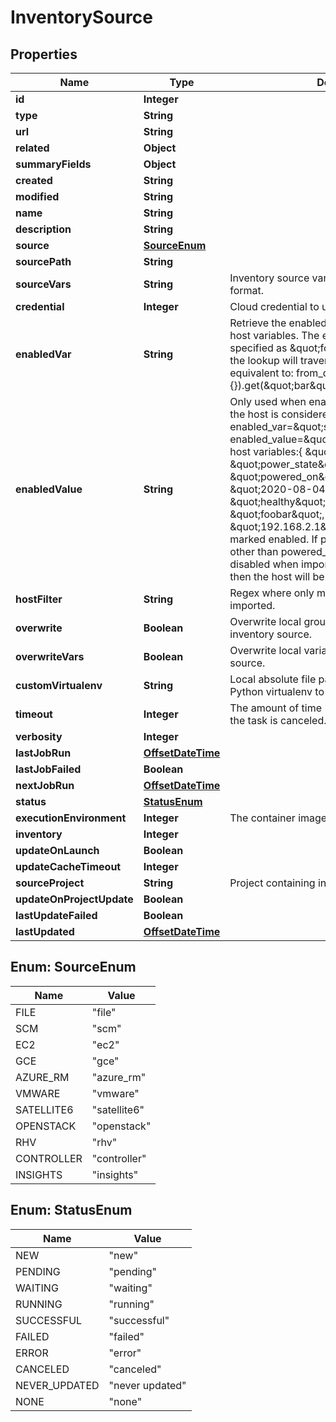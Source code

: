 # InventorySource

## Properties
Name | Type | Description | Notes
------------ | ------------- | ------------- | -------------
**id** | **Integer** |  |  [optional]
**type** | **String** |  |  [optional]
**url** | **String** |  |  [optional]
**related** | **Object** |  |  [optional]
**summaryFields** | **Object** |  |  [optional]
**created** | **String** |  |  [optional]
**modified** | **String** |  |  [optional]
**name** | **String** |  | 
**description** | **String** |  |  [optional]
**source** | [**SourceEnum**](#SourceEnum) |  |  [optional]
**sourcePath** | **String** |  |  [optional]
**sourceVars** | **String** | Inventory source variables in YAML or JSON format. |  [optional]
**credential** | **Integer** | Cloud credential to use for inventory updates. |  [optional]
**enabledVar** | **String** | Retrieve the enabled state from the given dict of host variables. The enabled variable may be specified as \&quot;foo.bar\&quot;, in which case the lookup will traverse into nested dicts, equivalent to: from_dict.get(\&quot;foo\&quot;, {}).get(\&quot;bar\&quot;, default) |  [optional]
**enabledValue** | **String** | Only used when enabled_var is set. Value when the host is considered enabled. For example if enabled_var&#x3D;\&quot;status.power_state\&quot;and enabled_value&#x3D;\&quot;powered_on\&quot; with host variables:{   \&quot;status\&quot;: {     \&quot;power_state\&quot;: \&quot;powered_on\&quot;,     \&quot;created\&quot;: \&quot;2020-08-04T18:13:04+00:00\&quot;,     \&quot;healthy\&quot;: true    },    \&quot;name\&quot;: \&quot;foobar\&quot;,    \&quot;ip_address\&quot;: \&quot;192.168.2.1\&quot;}The host would be marked enabled. If power_state where any value other than powered_on then the host would be disabled when imported. If the key is not found then the host will be enabled |  [optional]
**hostFilter** | **String** | Regex where only matching hosts will be imported. |  [optional]
**overwrite** | **Boolean** | Overwrite local groups and hosts from remote inventory source. |  [optional]
**overwriteVars** | **Boolean** | Overwrite local variables from remote inventory source. |  [optional]
**customVirtualenv** | **String** | Local absolute file path containing a custom Python virtualenv to use |  [optional]
**timeout** | **Integer** | The amount of time (in seconds) to run before the task is canceled. |  [optional]
**verbosity** | **Integer** |  |  [optional]
**lastJobRun** | [**OffsetDateTime**](OffsetDateTime.md) |  |  [optional]
**lastJobFailed** | **Boolean** |  |  [optional]
**nextJobRun** | [**OffsetDateTime**](OffsetDateTime.md) |  |  [optional]
**status** | [**StatusEnum**](#StatusEnum) |  |  [optional]
**executionEnvironment** | **Integer** | The container image to be used for execution. |  [optional]
**inventory** | **Integer** |  | 
**updateOnLaunch** | **Boolean** |  |  [optional]
**updateCacheTimeout** | **Integer** |  |  [optional]
**sourceProject** | **String** | Project containing inventory file used as source. |  [optional]
**updateOnProjectUpdate** | **Boolean** |  |  [optional]
**lastUpdateFailed** | **Boolean** |  |  [optional]
**lastUpdated** | [**OffsetDateTime**](OffsetDateTime.md) |  |  [optional]

<a name="SourceEnum"></a>
## Enum: SourceEnum
Name | Value
---- | -----
FILE | &quot;file&quot;
SCM | &quot;scm&quot;
EC2 | &quot;ec2&quot;
GCE | &quot;gce&quot;
AZURE_RM | &quot;azure_rm&quot;
VMWARE | &quot;vmware&quot;
SATELLITE6 | &quot;satellite6&quot;
OPENSTACK | &quot;openstack&quot;
RHV | &quot;rhv&quot;
CONTROLLER | &quot;controller&quot;
INSIGHTS | &quot;insights&quot;

<a name="StatusEnum"></a>
## Enum: StatusEnum
Name | Value
---- | -----
NEW | &quot;new&quot;
PENDING | &quot;pending&quot;
WAITING | &quot;waiting&quot;
RUNNING | &quot;running&quot;
SUCCESSFUL | &quot;successful&quot;
FAILED | &quot;failed&quot;
ERROR | &quot;error&quot;
CANCELED | &quot;canceled&quot;
NEVER_UPDATED | &quot;never updated&quot;
NONE | &quot;none&quot;
